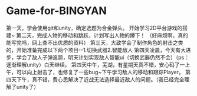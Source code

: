 # Game-for-BINGYAN
第一天，学会使用git和unity，确定选题为合金弹头。
开始学习2D平台游戏的搭建~
第二天，完成人物的移动和跳跃，计划写出人物的蹲下！
（好麻烦啊，真的能写完吗，网上查不出优质的资料）
第三天，大致学会了制作角色的射击之类的，开始准备完成以下两个项目--1.切换武器2.智能敌人
第四天凌晨，今天有大进步，学会了敌人子弹追踪，明天计划实现敌人智能ui（切换武器仍然不会）（ps：逐渐理解unity）白天继续。
第四天中午，芜湖，有星期天真不错，安心码了一上午，可以向上射击了，也修复了一些bug~下午学习敌人的移动和跟踪Player。
第四天下午，真不错，费心思解决了近战无法选择最近敌人的问题。（我已经完全理解了unity了）